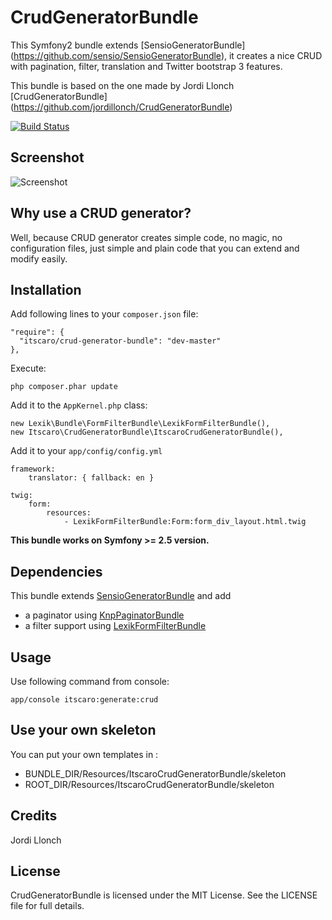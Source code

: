 # CrudGeneratorBundle

This Symfony2 bundle extends [SensioGeneratorBundle] (https://github.com/sensio/SensioGeneratorBundle), it creates a nice CRUD with pagination, filter, translation and Twitter bootstrap 3 features.

This bundle is based on the one made by Jordi Llonch [CrudGeneratorBundle] (https://github.com/jordillonch/CrudGeneratorBundle)

[![Build Status](https://secure.travis-ci.org/itscaro/crud-generator-bundle.png?branch=master)](http://travis-ci.org/jordillonch/CrudGeneratorBundle)

## Screenshot

![Screenshot](https://raw.github.com/itscaro/crud-generator-bundle/master/screenshot.png "Screenshot")

## Why use a CRUD generator?

Well, because CRUD generator creates simple code, no magic, no configuration files, just simple and plain code that you can extend and modify easily.

## Installation

Add following lines to your `composer.json` file:

    "require": {
      "itscaro/crud-generator-bundle": "dev-master"
    },

Execute:

    php composer.phar update

Add it to the `AppKernel.php` class:

    new Lexik\Bundle\FormFilterBundle\LexikFormFilterBundle(),
    new Itscaro\CrudGeneratorBundle\ItscaroCrudGeneratorBundle(),

Add it to your `app/config/config.yml`

    framework:
        translator: { fallback: en }

    twig:
        form:
            resources:
                - LexikFormFilterBundle:Form:form_div_layout.html.twig

**This bundle works on Symfony >= 2.5 version.**

## Dependencies

This bundle extends [SensioGeneratorBundle](https://github.com/sensio/SensioGeneratorBundle) and add 

* a paginator using [KnpPaginatorBundle](https://github.com/knplabs/knp-paginator-bundle)
* a filter support using [LexikFormFilterBundle](https://github.com/lexik/LexikFormFilterBundle)

## Usage

Use following command from console:

    app/console itscaro:generate:crud

## Use your own skeleton

You can put your own templates in :
* BUNDLE_DIR/Resources/ItscaroCrudGeneratorBundle/skeleton
* ROOT_DIR/Resources/ItscaroCrudGeneratorBundle/skeleton

## Credits

Jordi Llonch

## License

CrudGeneratorBundle is licensed under the MIT License. See the LICENSE file for full details.
